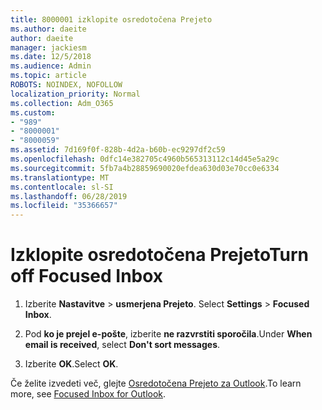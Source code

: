 ```yaml
---
title: 8000001 izklopite osredotočena Prejeto
ms.author: daeite
author: daeite
manager: jackiesm
ms.date: 12/5/2018
ms.audience: Admin
ms.topic: article
ROBOTS: NOINDEX, NOFOLLOW
localization_priority: Normal
ms.collection: Adm_O365
ms.custom:
- "989"
- "8000001"
- "8000059"
ms.assetid: 7d169f0f-828b-4d2a-b60b-ec9297df2c59
ms.openlocfilehash: 0dfc14e382705c4960b565313112c14d45e5a29c
ms.sourcegitcommit: 5fb7a4b28859690020efdea630d03e70cc0e6334
ms.translationtype: MT
ms.contentlocale: sl-SI
ms.lasthandoff: 06/28/2019
ms.locfileid: "35366657"
---
```

# <a name="turn-off-focused-inbox"></a><span data-ttu-id="4f408-102">Izklopite osredotočena Prejeto</span><span class="sxs-lookup"><span data-stu-id="4f408-102">Turn off Focused Inbox</span></span>

1. <span data-ttu-id="4f408-103">Izberite **Nastavitve** \> **usmerjena Prejeto**.  </span><span class="sxs-lookup"><span data-stu-id="4f408-103">Select **Settings**  \> **Focused Inbox**.</span></span>

2. <span data-ttu-id="4f408-104">Pod **ko je prejel e-pošte**, izberite **ne razvrstiti sporočila**.</span><span class="sxs-lookup"><span data-stu-id="4f408-104">Under **When email is received**, select **Don't sort messages**.</span></span>

3. <span data-ttu-id="4f408-105">Izberite **OK**.</span><span class="sxs-lookup"><span data-stu-id="4f408-105">Select **OK**.</span></span>

<span data-ttu-id="4f408-106">Če želite izvedeti več, glejte [Osredotočena Prejeto za Outlook](https://go.microsoft.com/fwlink/p/?linkid=873108).</span><span class="sxs-lookup"><span data-stu-id="4f408-106">To learn more, see [Focused Inbox for Outlook](https://go.microsoft.com/fwlink/p/?linkid=873108).</span></span>
